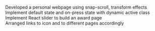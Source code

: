 Developed a personal webpage using snap-scroll, transform effects <br />
Implement default state and on-press state with dynamic active class<br />
Implement React slider to build an award page<br />
Arranged links to icon and to different pages accordingly<br />
